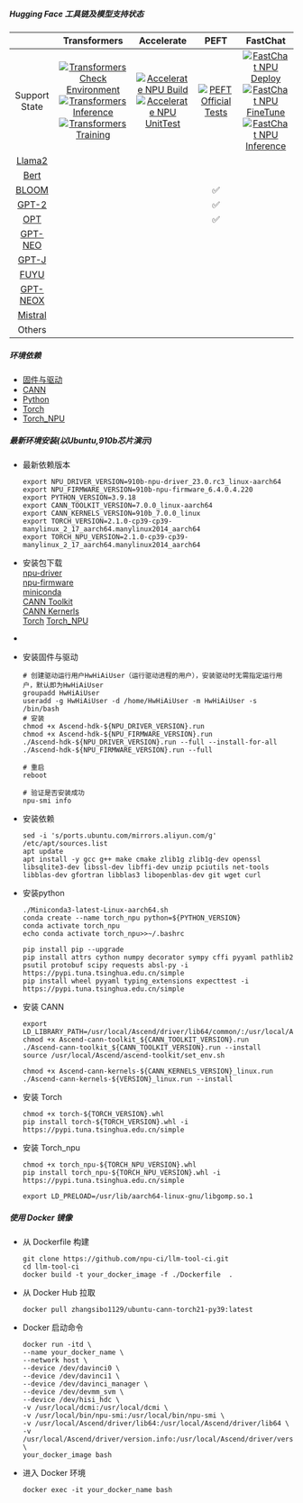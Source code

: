 <!-- <p align="center"> 
<img src="https://r.huaweistatic.com/s/ascendstatic/lst/header/header-logo.png" width="256px">
</p> -->

##### Hugging Face 工具链及模型支持状态

|  | Transformers | Accelerate | PEFT | FastChat |
| :---: | :---: | :---: | :---: | :---: |
| Support State | [![Transformers Check Environment](https://github.com/npu-ci/llm-tool-ci/actions/workflows/transformers-check.yml/badge.svg)](https://github.com/npu-ci/llm-tool-ci/actions/workflows/transformers-check.yml) <br> [![Transformers Inference](https://github.com/npu-ci/llm-tool-ci/actions/workflows/transformers-inference.yml/badge.svg)](https://github.com/npu-ci/llm-tool-ci/actions/workflows/transformers-inference.yml) <br> [![Transformers Training](https://github.com/npu-ci/llm-tool-ci/actions/workflows/transformers-training.yml/badge.svg)](https://github.com/npu-ci/llm-tool-ci/actions/workflows/transformers-training.yml) | [![Accelerate NPU Build](https://github.com/npu-ci/llm-tool-ci/actions/workflows/accelerate-build.yml/badge.svg)](https://github.com/npu-ci/llm-tool-ci/actions/workflows/accelerate-build.yml) <br> [![Accelerate NPU UnitTest](https://github.com/npu-ci/llm-tool-ci/actions/workflows/accelerate-unittest.yml/badge.svg)](https://github.com/npu-ci/llm-tool-ci/actions/workflows/accelerate-unittest.yml) |  [![PEFT Official Tests](https://github.com/npu-ci/llm-tool-ci/actions/workflows/peft-official-tests.yml/badge.svg)](https://github.com/npu-ci/llm-tool-ci/actions/workflows/peft-official-tests.yml) | [![FastChat NPU Deploy](https://github.com/npu-ci/llm-tool-ci/actions/workflows/fastchat-deploy.yml/badge.svg)](https://github.com/npu-ci/llm-tool-ci/actions/workflows/fastchat-deploy.yml) <br> [![FastChat NPU FineTune](https://github.com/npu-ci/llm-tool-ci/actions/workflows/fastchat-finetune.yml/badge.svg)](https://github.com/npu-ci/llm-tool-ci/actions/workflows/fastchat-finetune.yml) <br> [![FastChat NPU Inference](https://github.com/npu-ci/llm-tool-ci/actions/workflows/fastchat-inference.yml/badge.svg)](https://github.com/npu-ci/llm-tool-ci/actions/workflows/fastchat-inference.yml) |
| [Llama2]() |<!--transformers-Llama2--> |<!--accelerate-Llama2--> |<!--peft-Llama2--> |<!--fschat-Llama2--> |
| [Bert]() |<!--transformers-Bert--> |<!--accelerate-Bert--> |<!--peft-Bert--> |<!--fschat-Bert--> |
| [BLOOM]() |<!--transformers-BLOOM--> |<!--accelerate-BLOOM--> |<!--peft-BLOOM-->✅|<!--fschat-BLOOM--> |
| [GPT-2]() |<!--transformers-GPT-2--> |<!--accelerate-GPT-2--> |<!--peft-GPT-2-->✅|<!--fschat-GPT-2--> |
| [OPT]() |<!--transformers-OPT--> |<!--accelerate-OPT--> |<!--peft-OPT-->✅|<!--fschat-OPT--> |
| [GPT-NEO]() |<!--transformers-GPT-NEO--> |<!--accelerate-GPT-NEO--> |<!--peft-GPT-NEO-->|<!--fschat-GPT-NEO--> |
| [GPT-J]() |<!--transformers-GPT-J--> |<!--accelerate-GPT-J--> |<!--peft-GPT-J-->|<!--fschat-GPT-J--> |
| [FUYU]() |<!--transformers-FUYU--> |<!--accelerate-FUYU--> |<!--peft-FUYU-->|<!--fschat-FUYU--> |
| [GPT-NEOX]() |<!--transformers-GPT-NEOX--> |<!--accelerate-GPT-NEOX--> |<!--peft-GPT-NEOX-->|<!--fschat-GPT-NEOX--> |
| [Mistral]() |<!--transformers-Mistral--> |<!--accelerate-Mistral--> |<!--peft-Mistral-->|<!--fschat-Mistral--> |
| Others |  |  |  |  |

##### 环境依赖

- [固件与驱动](https://www.hiascend.com/hardware/firmware-drivers/community?product=4&model=26&cann=7.0.0.alpha002&driver=1.0.RC3.alpha)
- [CANN](https://www.hiascend.com/developer/download/community/result?module=cann)
- [Python](https://www.python.org/)
- [Torch](https://pytorch.org/)
- [Torch_NPU](https://gitee.com/ascend/pytorch/releases)

##### 最新环境安装(以Ubuntu,910b芯片演示)
- 最新依赖版本
  ```shell
  export NPU_DRIVER_VERSION=910b-npu-driver_23.0.rc3_linux-aarch64
  export NPU_FIRMWARE_VERSION=910b-npu-firmware_6.4.0.4.220
  export PYTHON_VERSION=3.9.18
  export CANN_TOOLKIT_VERSION=7.0.0_linux-aarch64
  export CANN_KERNELS_VERSION=910b_7.0.0_linux
  export TORCH_VERSION=2.1.0-cp39-cp39-manylinux_2_17_aarch64.manylinux2014_aarch64
  export TORCH_NPU_VERSION=2.1.0-cp39-cp39-manylinux_2_17_aarch64.manylinux2014_aarch64
  ```
- 安装包下载    
  [npu-driver](https://ascend-repo.obs.cn-east-2.myhuaweicloud.com/Ascend%20HDK/Ascend%20HDK%2023.0.RC3/Ascend-hdk-910b-npu-driver_23.0.rc3_linux-aarch64.run)    
  [npu-firmware](https://ascend-repo.obs.cn-east-2.myhuaweicloud.com/Ascend%20HDK/Ascend%20HDK%2023.0.RC3/Ascend-hdk-910b-npu-firmware_6.4.0.4.220.run)    
  [miniconda](https://mirrors.tuna.tsinghua.edu.cn/anaconda/miniconda/Miniconda3-latest-Linux-aarch64.sh)    
  [CANN Toolkit](https://ascend-repo.obs.cn-east-2.myhuaweicloud.com/CANN/CANN%207.0.0/Ascend-cann-toolkit_7.0.0_linux-aarch64.run?response-content-type=application/octet-stream)    
  [CANN Kernerls](Ascend-cann-kernels-910b_7.0.0_linux.run)    
  [Torch](https://download.pytorch.org/whl/cpu/torch-2.1.0-cp39-cp39-manylinux_2_17_aarch64.manylinux2014_aarch64.whl)
  [Torch_NPU](https://gitee.com/ascend/pytorch/releases/download/v5.0.0-pytorch2.1.0/torch_npu-2.1.0-cp39-cp39-manylinux_2_17_aarch64.manylinux2014_aarch64.whl)   
- 
- 安装固件与驱动

  ```shell
  # 创建驱动运行用户HwHiAiUser（运行驱动进程的用户），安装驱动时无需指定运行用户，默认即为HwHiAiUser
  groupadd HwHiAiUser
  useradd -g HwHiAiUser -d /home/HwHiAiUser -m HwHiAiUser -s /bin/bash
  # 安装
  chmod +x Ascend-hdk-${NPU_DRIVER_VERSION}.run
  chmod +x Ascend-hdk-${NPU_FIRMWARE_VERSION}.run
  ./Ascend-hdk-${NPU_DRIVER_VERSION}.run --full --install-for-all
  ./Ascend-hdk-${NPU_FIRMWARE_VERSION}.run --full
  ```
  ```shell
  # 重启
  reboot
  ```
  ```shell
  # 验证是否安装成功
  npu-smi info
  ```
- 安装依赖
    ```shell
    sed -i 's/ports.ubuntu.com/mirrors.aliyun.com/g' /etc/apt/sources.list
    apt update
    apt install -y gcc g++ make cmake zlib1g zlib1g-dev openssl libsqlite3-dev libssl-dev libffi-dev unzip pciutils net-tools libblas-dev gfortran libblas3 libopenblas-dev git wget curl
    ```

- 安装python
  ```shell
  ./Miniconda3-latest-Linux-aarch64.sh
  conda create --name torch_npu python=${PYTHON_VERSION}
  conda activate torch_npu
  echo conda activate torch_npu>>~/.bashrc
  
  pip install pip --upgrade 
  pip install attrs cython numpy decorator sympy cffi pyyaml pathlib2 psutil protobuf scipy requests absl-py -i https://pypi.tuna.tsinghua.edu.cn/simple
  pip install wheel pyyaml typing_extensions expecttest -i https://pypi.tuna.tsinghua.edu.cn/simple
  ```

  
- 安装 CANN
  ```shell
  export LD_LIBRARY_PATH=/usr/local/Ascend/driver/lib64/common/:/usr/local/Ascend/driver/lib64/driver/:$LD_LIBRARY_PATH
  chmod +x Ascend-cann-toolkit_${CANN_TOOLKIT_VERSION}.run
  ./Ascend-cann-toolkit_${CANN_TOOLKIT_VERSION}.run --install
  source /usr/local/Ascend/ascend-toolkit/set_env.sh

  chmod +x Ascend-cann-kernels-${CANN_KERNELS_VERSION}_linux.run
  ./Ascend-cann-kernels-${VERSION}_linux.run --install
  ```

- 安装 Torch
      
  ```shell
  chmod +x torch-${TORCH_VERSION}.whl
  pip install torch-${TORCH_VERSION}.whl -i https://pypi.tuna.tsinghua.edu.cn/simple
  ```

- 安装 Torch_npu
  ```shell
  chmod +x torch_npu-${TORCH_NPU_VERSION}.whl
  pip install torch_npu-${TORCH_NPU_VERSION}.whl -i https://pypi.tuna.tsinghua.edu.cn/simple

  export LD_PRELOAD=/usr/lib/aarch64-linux-gnu/libgomp.so.1
  ```


##### 使用 Docker 镜像

- 从 Dockerfile 构建
  ```shell
  git clone https://github.com/npu-ci/llm-tool-ci.git
  cd llm-tool-ci
  docker build -t your_docker_image -f ./Dockerfile  .
  ```

- 从 Docker Hub 拉取

  ```shell
  docker pull zhangsibo1129/ubuntu-cann-torch21-py39:latest
  ```

- Docker 启动命令
  ```shell
  docker run -itd \
  --name your_docker_name \
  --network host \
  --device /dev/davinci0 \
  --device /dev/davinci1 \
  --device /dev/davinci_manager \
  --device /dev/devmm_svm \
  --device /dev/hisi_hdc \
  -v /usr/local/dcmi:/usr/local/dcmi \
  -v /usr/local/bin/npu-smi:/usr/local/bin/npu-smi \
  -v /usr/local/Ascend/driver/lib64:/usr/local/Ascend/driver/lib64 \
  -v /usr/local/Ascend/driver/version.info:/usr/local/Ascend/driver/version.info \
  your_docker_image bash
  ```

- 进入 Docker 环境
  ```shell
  docker exec -it your_docker_name bash
  ```